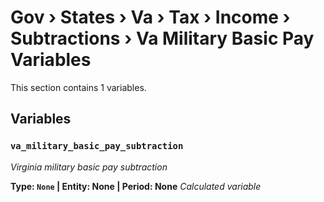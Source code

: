 # Gov › States › Va › Tax › Income › Subtractions › Va Military Basic Pay Variables

This section contains 1 variables.

## Variables

### `va_military_basic_pay_subtraction`
*Virginia military basic pay subtraction*

**Type: `None` | Entity: None | Period: None**
*Calculated variable*
